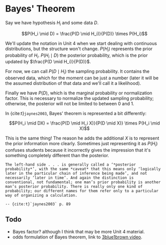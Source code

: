 # Bayes' Theorem

Say we have hypothesis $H_i$ and some data $D$.

$$P(H_i \mid D) = \frac{P(D \mid H_i)}{P(D)} \times P(H_i)$$

We'll update the notation in Unit 4 when we start dealing with continuous distributions, but the structure won't change. $P(H_i)$ represents the prior probability of $H_i$. $P(H_i \mid D)$ the posterior probability, which is the prior  updated by $\frac{P(D \mid H_i)}{P(D)}$. 

For now, we can call $P(D \mid H_i)$ the sampling probability. It contains the observed data, which for the moment can be just a number (later it will be the assumed distribution of that data and we'll call it a likelihood).

Finally we have $P(D)$, which is the marginal probability or normalization factor. This is necessary to normalize the updated sampling probability; otherwise, the posterior will not be limited to between 0 and 1.

In {cite:t}`jaynes2003`, Bayes' theorem is represented a bit differently:

$$P(H_i \mid DX) = \frac{P(D \mid H_i X)}{P(D \mid X)} \times P(H_i \mid X)$$

This is the same thing! The reason he adds the additional $X$ is to represent the prior information more clearly. Sometimes just representing it as $P(H_i)$ confuses students because it incorrectly gives the impression that it's something completely different than the posterior.

```{epigraph}
The left-hand side . . . is generally called a ‘*posterior probability*’, with the same *caveat* that this means only ‘logically later in the particular chain of inference being made’, and not necessarily ‘later in time’. And again the distinction is conventional, not fundamental; one man’s prior probability is another man’s posterior probability. There is really only one kind of probability; our different names for them refer only to a particular way of organizing a calculation. 

-- {cite:t}`jaynes2003` p. 89
```


## Todo

- Bayes factor? although I think that may be more Unit 4 material.
- odds formulation of Bayes theorem, link to [3blue1brown video](https://www.youtube.com/watch?v=lG4VkPoG3ko&list=PLnDGnVHTlzsNJc6WHxYnF-vpSxrEehhTA).